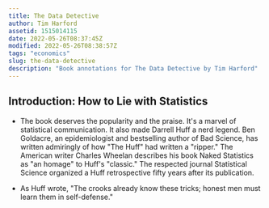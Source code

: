 ```yaml
---
title: The Data Detective
author: Tim Harford
assetid: 1515014115
date: 2022-05-26T08:37:45Z
modified: 2022-05-26T08:38:57Z
tags: "economics"
slug: the-data-detective
description: "Book annotations for The Data Detective by Tim Harford"
---
```


## Introduction: How to Lie with Statistics

*  The book deserves the popularity and the praise. It's a marvel of statistical communication. It also made Darrell Huff a nerd legend. Ben Goldacre, an epidemiologist and bestselling author of Bad Science, has written admiringly of how "The Huff" had written a "ripper." The American writer Charles Wheelan describes his book Naked Statistics as "an homage" to Huff's "classic." The respected journal Statistical Science organized a Huff retrospective fifty years after its publication.

*  As Huff wrote, "The crooks already know these tricks; honest men must learn them in self-defense."


